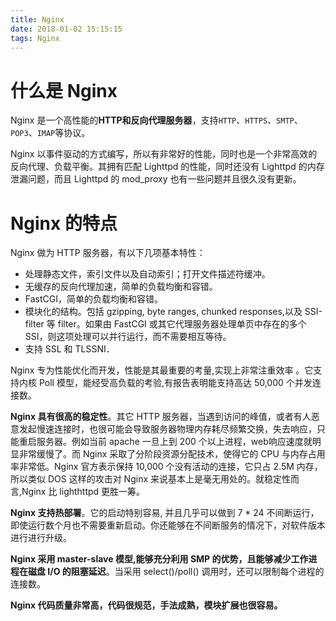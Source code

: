 ```yaml
---
title: Nginx
date: 2018-01-02 15:15:15
tags: Nginx
---
```

# 什么是 Nginx
Nginx 是一个高性能的**HTTP和反向代理服务器**，支持`HTTP`、`HTTPS`、`SMTP`、`POP3`、`IMAP`等协议。

Nginx 以事件驱动的方式编写，所以有非常好的性能，同时也是一个非常高效的反向代理、负载平衡。其拥有匹配 Lighttpd 的性能，同时还没有 Lighttpd 的内存泄漏问题，而且 Lighttpd 的 mod_proxy 也有一些问题并且很久没有更新。

# Nginx 的特点
Nginx 做为 HTTP 服务器，有以下几项基本特性：
* 处理静态文件，索引文件以及自动索引；打开文件描述符缓冲。
* 无缓存的反向代理加速，简单的负载均衡和容错。
* FastCGI，简单的负载均衡和容错。
* 模块化的结构。包括 gzipping, byte ranges, chunked responses,以及 SSI-filter 等 filter。如果由 FastCGI 或其它代理服务器处理单页中存在的多个 SSI，则这项处理可以并行运行，而不需要相互等待。
* 支持 SSL 和 TLSSNI．

Nginx 专为性能优化而开发，性能是其最重要的考量,实现上非常注重效率 。它支持内核 Poll 模型，能经受高负载的考验,有报告表明能支持高达 50,000 个并发连接数。

**Nginx 具有很高的稳定性**。其它 HTTP 服务器，当遇到访问的峰值，或者有人恶意发起慢速连接时，也很可能会导致服务器物理内存耗尽频繁交换，失去响应，只能重启服务器。例如当前 apache 一旦上到 200 个以上进程，web响应速度就明显非常缓慢了。而 Nginx 采取了分阶段资源分配技术，使得它的 CPU 与内存占用率非常低。Nginx 官方表示保持 10,000 个没有活动的连接，它只占 2.5M 内存，所以类似 DOS 这样的攻击对 Nginx 来说基本上是毫无用处的。就稳定性而言,Nginx 比 lighthttpd 更胜一筹。

**Nginx 支持热部署**。它的启动特别容易, 并且几乎可以做到 7 * 24 不间断运行，即使运行数个月也不需要重新启动。你还能够在不间断服务的情况下，对软件版本进行进行升级。

**Nginx 采用 master-slave 模型,能够充分利用 SMP 的优势，且能够减少工作进程在磁盘 I/O 的阻塞延迟**。当采用 select()/poll() 调用时，还可以限制每个进程的连接数。

**Nginx 代码质量非常高，代码很规范，手法成熟，模块扩展也很容易。**






